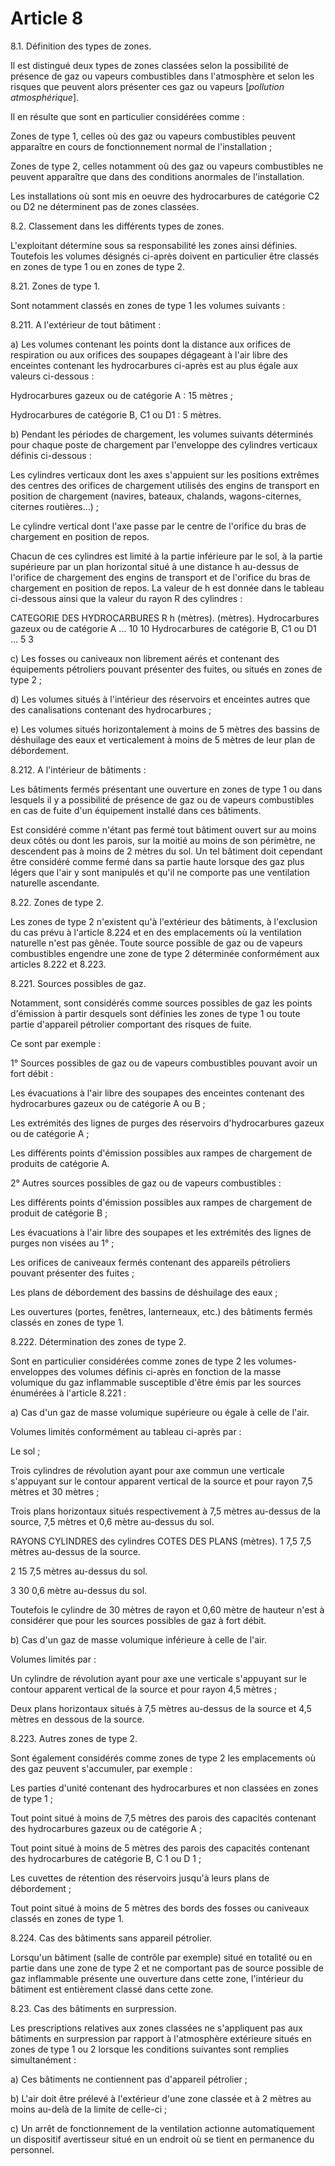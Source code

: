 # Article 8

8.1. Définition des types de zones.

Il est distingué deux types de zones classées selon la possibilité de présence de gaz ou vapeurs combustibles dans l'atmosphère et selon les risques que peuvent alors présenter ces gaz ou vapeurs [*pollution atmosphérique*].

Il en résulte que sont en particulier considérées comme :

Zones de type 1, celles où des gaz ou vapeurs combustibles peuvent apparaître en cours de fonctionnement normal de l'installation ;

Zones de type 2, celles notamment où des gaz ou vapeurs combustibles ne peuvent apparaître que dans des conditions anormales de l'installation.

Les installations où sont mis en oeuvre des hydrocarbures de catégorie C2 ou D2 ne déterminent pas de zones classées.

8.2. Classement dans les différents types de zones.

L'exploitant détermine sous sa responsabilité les zones ainsi définies. Toutefois les volumes désignés ci-après doivent en particulier être classés en zones de type 1 ou en zones de type 2.

8.21. Zones de type 1.

Sont notamment classés en zones de type 1 les volumes suivants :

8.211. A l'extérieur de tout bâtiment :

a) Les volumes contenant les points dont la distance aux orifices de respiration ou aux orifices des soupapes dégageant à l'air libre des enceintes contenant les hydrocarbures ci-après est au plus égale aux valeurs ci-dessous :

Hydrocarbures gazeux ou de catégorie A : 15 mètres ;

Hydrocarbures de catégorie B, C1 ou D1 : 5 mètres.

b) Pendant les périodes de chargement, les volumes suivants déterminés pour chaque poste de chargement par l'enveloppe des cylindres verticaux définis ci-dessous :

Les cylindres verticaux dont les axes s'appuient sur les positions extrêmes des centres des orifices de chargement utilisés des engins de transport en position de chargement (navires, bateaux, chalands, wagons-citernes, citernes routières...) ;

Le cylindre vertical dont l'axe passe par le centre de l'orifice du bras de chargement en position de repos.

Chacun de ces cylindres est limité à la partie inférieure par le sol, à la partie supérieure par un plan horizontal situé à une distance h au-dessus de l'orifice de chargement des engins de transport et de l'orifice du bras de chargement en position de repos. La valeur de h est donnée dans le tableau ci-dessous ainsi que la valeur du rayon R des cylindres :

CATEGORIE DES HYDROCARBURES        R           h                                     (mètres).    (mètres). Hydrocarbures gazeux ou de catégorie A ...                       10           10 Hydrocarbures de catégorie B, C1 ou D1 ...                        5            3

c) Les fosses ou caniveaux non librement aérés et contenant des équipements pétroliers pouvant présenter des fuites, ou situés en zones de type 2 ;

d) Les volumes situés à l'intérieur des réservoirs et enceintes autres que des canalisations contenant des hydrocarbures ;

e) Les volumes situés horizontalement à moins de 5 mètres des bassins de déshuilage des eaux et verticalement à moins de 5 mètres de leur plan de débordement.

8.212. A l'intérieur de bâtiments :

Les bâtiments fermés présentant une ouverture en zones de type 1 ou dans lesquels il y a possibilité de présence de gaz ou de vapeurs combustibles en cas de fuite d'un équipement installé dans ces bâtiments.

Est considéré comme n'étant pas fermé tout bâtiment ouvert sur au moins deux côtés ou dont les parois, sur la moitié au moins de son périmètre, ne descendent pas à moins de 2 mètres du sol. Un tel bâtiment doit cependant être considéré comme fermé dans sa partie haute lorsque des gaz plus légers que l'air y sont manipulés et qu'il ne comporte pas une ventilation naturelle ascendante.

8.22. Zones de type 2.

Les zones de type 2 n'existent qu'à l'extérieur des bâtiments, à l'exclusion du cas prévu à l'article 8.224 et en des emplacements où la ventilation naturelle n'est pas gênée. Toute source possible de gaz ou de vapeurs combustibles engendre une zone de type 2 déterminée conformément aux articles 8.222 et 8.223.

8.221. Sources possibles de gaz.

Notamment, sont considérés comme sources possibles de gaz les points d'émission à partir desquels sont définies les zones de type 1 ou toute partie d'appareil pétrolier comportant des risques de fuite.

Ce sont par exemple :

1° Sources possibles de gaz ou de vapeurs combustibles pouvant avoir un fort débit :

Les évacuations à l'air libre des soupapes des enceintes contenant des hydrocarbures gazeux ou de catégorie A ou B ;

Les extrémités des lignes de purges des réservoirs d'hydrocarbures gazeux ou de catégorie A ;

Les différents points d'émission possibles aux rampes de chargement de produits de catégorie A.

2° Autres sources possibles de gaz ou de vapeurs combustibles :

Les différents points d'émission possibles aux rampes de chargement de produit de catégorie B ;

Les évacuations à l'air libre des soupapes et les extrémités des lignes de purges non visées au 1° ;

Les orifices de caniveaux fermés contenant des appareils pétroliers pouvant présenter des fuites ;

Les plans de débordement des bassins de déshuilage des eaux ;

Les ouvertures (portes, fenêtres, lanterneaux, etc.) des bâtiments fermés classés en zones de type 1.

8.222. Détermination des zones de type 2.

Sont en particulier considérées comme zones de type 2 les volumes-enveloppes des volumes définis ci-après en fonction de la masse volumique du gaz inflammable susceptible d'être émis par les sources énumérées à l'article 8.221 :

a) Cas d'un gaz de masse volumique supérieure ou égale à celle de l'air.

Volumes limités conformément au tableau ci-après par :

Le sol ;

Trois cylindres de révolution ayant pour axe commun une verticale s'appuyant sur le contour apparent vertical de la source et pour rayon 7,5 mètres et 30 mètres ;

Trois plans horizontaux situés respectivement à 7,5 mètres au-dessus de la source, 7,5 mètres et 0,6 mètre au-dessus du sol.

RAYONS CYLINDRES    des cylindres                COTES DES PLANS                 (mètres).   1              7,5           7,5 mètres au-dessus de la source.

2              15            7,5 mètres au-dessus du sol.

3              30            0,6 mètre au-dessus du sol.

Toutefois le cylindre de 30 mètres de rayon et 0,60 mètre de hauteur n'est à considérer que pour les sources possibles de gaz à fort débit.

b) Cas d'un gaz de masse volumique inférieure à celle de l'air.

Volumes limités par :

Un cylindre de révolution ayant pour axe une verticale s'appuyant sur le contour apparent vertical de la source et pour rayon 4,5 mètres ;

Deux plans horizontaux situés à 7,5 mètres au-dessus de la source et 4,5 mètres en dessous de la source.

8.223. Autres zones de type 2.

Sont également considérés comme zones de type 2 les emplacements où des gaz peuvent s'accumuler, par exemple :

Les parties d'unité contenant des hydrocarbures et non classées en zones de type 1 ;

Tout point situé à moins de 7,5 mètres des parois des capacités contenant des hydrocarbures gazeux ou de catégorie A ;

Tout point situé à moins de 5 mètres des parois des capacités contenant des hydrocarbures de catégorie B, C 1 ou D 1 ;

Les cuvettes de rétention des réservoirs jusqu'à leurs plans de débordement ;

Tout point situé à moins de 5 mètres des bords des fosses ou caniveaux classés en zones de type 1.

8.224. Cas des bâtiments sans appareil pétrolier.

Lorsqu'un bâtiment (salle de contrôle par exemple) situé en totalité ou en partie dans une zone de type 2 et ne comportant pas de source possible de gaz inflammable présente une ouverture dans cette zone, l'intérieur du bâtiment est entièrement classé dans cette zone.

8.23. Cas des bâtiments en surpression.

Les prescriptions relatives aux zones classées ne s'appliquent pas aux bâtiments en surpression par rapport à l'atmosphère extérieure situés en zones de type 1 ou 2 lorsque les conditions suivantes sont remplies simultanément :

a) Ces bâtiments ne contiennent pas d'appareil pétrolier ;

b) L'air doit être prélevé à l'extérieur d'une zone classée et à 2 mètres au moins au-delà de la limite de celle-ci ;

c) Un arrêt de fonctionnement de la ventilation actionne automatiquement un dispositif avertisseur situé en un endroit où se tient en permanence du personnel.
